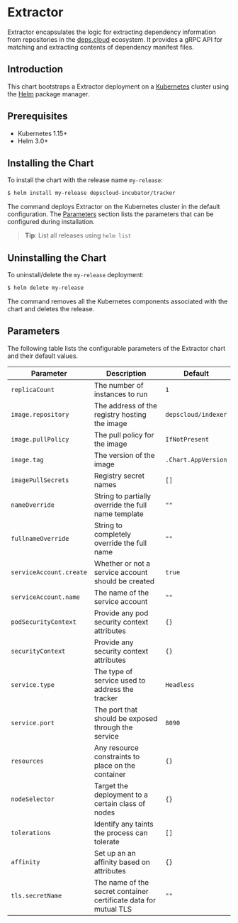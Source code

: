 # Extractor

Extractor encapsulates the logic for extracting dependency information from repositories in the [deps.cloud](https://deps.cloud) ecosystem.
It provides a gRPC API for matching and extracting contents of dependency manifest files.

## Introduction

This chart bootstraps a Extractor deployment on a [Kubernetes](http://kubernetes.io) cluster using the [Helm](https://helm.sh) package manager.

## Prerequisites

- Kubernetes 1.15+
- Helm 3.0+

## Installing the Chart

To install the chart with the release name `my-release`:

```bash
$ helm install my-release depscloud-incubator/tracker
```

The command deploys Extractor on the Kubernetes cluster in the default configuration.
The [Parameters](#parameters) section lists the parameters that can be configured during installation.

> **Tip**: List all releases using `helm list`

## Uninstalling the Chart

To uninstall/delete the `my-release` deployment:

```bash
$ helm delete my-release
```

The command removes all the Kubernetes components associated with the chart and deletes the release.

## Parameters

The following table lists the configurable parameters of the Extractor chart and their default values.

| Parameter                                   | Description                                         | Default                       |
|---------------------------------------------|-----------------------------------------------------|-------------------------------|
| `replicaCount`                              | The number of instances to run                      | `1`                           |
| `image.repository`                          | The address of the registry hosting the image       | `depscloud/indexer`           |
| `image.pullPolicy`                          | The pull policy for the image                       | `IfNotPresent`                |
| `image.tag`                                 | The version of the image                            | `.Chart.AppVersion`           |
| `imagePullSecrets`                          | Registry secret names                               | `[]`                          |
| `nameOverride`                              | String to partially override the full name template | `""`                          |
| `fullnameOverride`                          | String to completely override the full name         | `""`                          |
| `serviceAccount.create`                     | Whether or not a service account should be created  | `true`                        |
| `serviceAccount.name`                       | The name of the service account                     | `""`                          |
| `podSecurityContext`                        | Provide any pod security context attributes         | `{}`                          |
| `securityContext`                           | Provide any security context attributes             | `{}`                          |
| `service.type`                              | The type of service used to address the tracker     | `Headless`                    |
| `service.port`                              | The port that should be exposed through the service | `8090`                        |
| `resources`                                 | Any resource constraints to place on the container  | `{}`                          |
| `nodeSelector`                              | Target the deployment to a certain class of nodes   | `{}`                          |
| `tolerations`                               | Identify any taints the process can tolerate        | `[]`                          |
| `affinity`                                  | Set up an an affinity based on attributes           | `{}`                          |
| `tls.secretName`                            | The name of the secret container certificate data for mutual TLS | `""`             |
